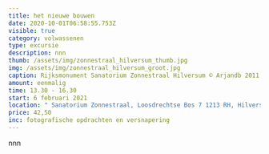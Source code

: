 ```yaml
---
title: het nieuwe bouwen
date: 2020-10-01T06:58:55.753Z
visible: true
category: volwassenen
type: excursie
description: nnn
thumb: /assets/img/zonnestraal_hilversum_thumb.jpg
img: /assets/img/zonnestraal_hilversum_groot.jpg
caption: Rijksmonument Sanatorium Zonnestraal Hilversum © Arjandb 2011
amount: eenmalig
time: 13.30 - 16.30
start: 6 februari 2021
location: " Sanatorium Zonnestraal, Loosdrechtse Bos 7 1213 RH, Hilversum"
price: 42,50
inc: fotografische opdrachten en versnapering
---
```

nnn